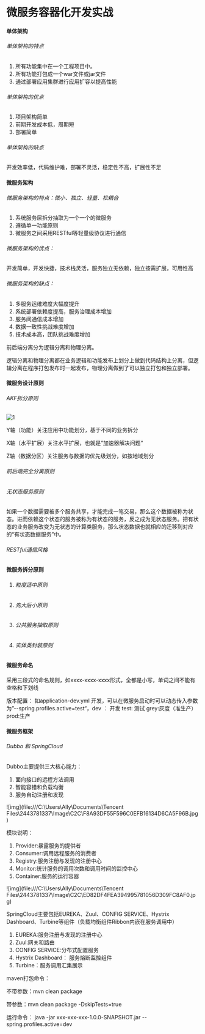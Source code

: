 # 微服务容器化开发实战



#### 单体架构

###### 单体架构的特点

1. 所有功能集中在一个工程项目中。
2. 所有功能打包成一个war文件或jar文件
3. 通过部署应用集群进行应用扩容以提高性能

###### 单体架构的优点

1. 项目架构简单
2. 前期开发成本低，周期短
3. 部署简单

###### 单体架构的缺点

开发效率低，代码维护难，部署不灵活，稳定性不高，扩展性不足

#### 微服务架构

###### 微服务架构的特点：微小、独立、轻量、松耦合

1. 系统服务层拆分抽取为一个一个的微服务
2. 遵循单一功能原则
3. 微服务之间采用RESTful等轻量级协议进行通信

###### 微服务架构的优点：

开发简单，开发快捷，技术栈灵活，服务独立无依赖，独立按需扩展，可用性高

###### 微服务架构的缺点：

1. 多服务运维难度大幅度提升
2. 系统部署依赖度提高，服务治理成本增加
3. 服务间通信成本增加
4. 数据一致性挑战难度增加
5. 技术成本高，团队挑战难度增加

前后端分离分为逻辑分离和物理分离。

逻辑分离和物理分离都在业务逻辑和功能发布上划分上做到代码结构上分离，但逻辑分离在程序打包发布时一起发布，物理分离做到了可以独立打包和独立部署。

#### 微服务设计原则

###### AKF拆分原则

![1](C:\Users\Ally\Desktop\note\1.png)

Y轴（功能）关注应用中功能划分，基于不同的业务拆分

X轴（水平扩展）关注水平扩展，也就是“加速器解决问题“

Z轴（数据分区）关注服务与数据的优先级划分，如按地域划分

###### 前后端完全分离原则

###### 无状态服务原则

如果一个数据需要被多个服务共享，才能完成一笔交易，那么这个数据被称为状态。进而依赖这个状态的服务被称为有状态的服务，反之成为无状态服务。把有状态的业务服务改变为无状态的计算类服务，那么状态数据也就相应的迁移到对应的“有状态数据服务”中。

###### RESTful通信风格

#### 微服务拆分原则

1. ###### 粒度适中原则

2. ###### 先大后小原则

3. ###### 公共服务抽取原则

4. ###### 实体类封装原则

#### 微服务命名

采用三段式的命名规则，如xxxx-xxxx-xxxx形式，全都是小写，单词之间不能有空格和下划线

版本配置： 如application-dev.yml 开发，可以在微服务启动时可以动态传入参数为”--spring.profiles.active=test“，dev ： 开发 	test: 测试 	grey:灰度（准生产）	prod:生产   

#### 微服务框架

###### Dubbo 和 SpringCloud

Dubbo主要提供三大核心能力：

1. 面向接口的远程方法调用
2. 智能容错和负载均衡
3. 服务自动注册和发现

![img](file:///C:\Users\Ally\Documents\Tencent Files\2443781337\Image\C2C\F8A93DF55F596C0EFB16134D6CA5F96B.jpg)

模块说明：

1. Provider:暴露服务的提供者
2. Consumer:调用远程服务的消费者
3. Registry:服务注册与发现的注册中心
4. Monitor:统计服务的调用次数和调用时间的监控中心
5. Container:服务的运行容器

![img](file:///C:\Users\Ally\Documents\Tencent Files\2443781337\Image\C2C\ED82DF4FEA394995781056D309FC8AF0.jpg)

 

SpringCloud主要包括EUREKA、Zuul、CONFIG SERVICE、Hystrix Dashboard、Turbine等组件（负载均衡组件Ribbon内嵌在服务调用中）

1. EUREKA:服务注册与发现的注册中心
2. Zuul:网关和路由
3. CONFIG SERVICE:分布式配置服务
4. Hystrix Dashboard： 服务熔断监控组件
5. Turbine：服务调用汇集展示

maven打包命令：

不带参数：mvn clean package

带参数：mvn clean package -DskipTests=true

运行命令： java -jar xxx-xxx-xxx-1.0.0-SNAPSHOT.jar --spring.profiles.active=dev

